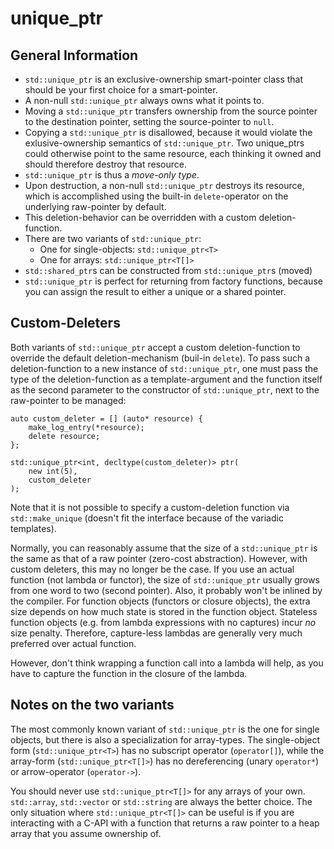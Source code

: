 # unique_ptr

## General Information

* `std::unique_ptr` is an exclusive-ownership smart-pointer class that should be your first choice for a smart-pointer.
* A non-null `std::unique_ptr` always owns what it points to.
* Moving a `std::unique_ptr` transfers ownership from the source pointer to the destination pointer, setting the source-pointer to `null`.
* Copying a `std::unique_ptr` is disallowed, because it would violate the exlusive-ownership semantics of `std::unique_ptr`. Two unique_ptrs could otherwise point to the same resource, each thinking it owned and should therefore destroy that resource.
* `std::unique_ptr` is thus a *move-only type*.
* Upon destruction, a non-null `std::unique_ptr` destroys its resource, which is accomplished using the built-in `delete`-operator on the underlying raw-pointer by default.
* This deletion-behavior can be overridden with a custom deletion-function.
* There are two variants of `std::unique_ptr`:
	* One for single-objects: `std::unique_ptr<T>`
	* One for arrays: `std::unique_ptr<T[]>`
* `std::shared_ptr`s can be constructed from `std::unique_ptr`s (moved)
* `std::unique_ptr` is perfect for returning from factory functions, because you can assign the result to either a unique or a shared pointer.

## Custom-Deleters

Both variants of `std::unique_ptr` accept a custom deletion-function to override the default deletion-mechanism (buil-in `delete`). To pass such a deletion-function to a new instance of `std::unique_ptr`, one must pass the type of the deletion-function as a template-argument and the function itself as the second parameter to the constructor of `std::unique_ptr`, next to the raw-pointer to be managed:

```
auto custom_deleter = [] (auto* resource) {
	make_log_entry(*resource);
	delete resource;
};

std::unique_ptr<int, decltype(custom_deleter)> ptr(
	new int(5),
	custom_deleter
);
```

Note that it is not possible to specify a custom-deletion function via `std::make_unique` (doesn't fit the interface because of the variadic templates).

Normally, you can reasonably assume that the size of a `std::unique_ptr` is the same as that of a raw pointer (zero-cost abstraction). However, with custom deleters, this may no longer be the case. If you use an actual function (not lambda or functor), the size of `std::unique_ptr` usually grows from one word to two (second pointer). Also, it probably won't be inlined by the compiler. For function objects (functors or closure objects), the extra size depends on how much state is stored in the function object. Stateless function objects (e.g. from lambda expressions with no captures) incur *no* size penalty. Therefore, capture-less lambdas are generally very much preferred over actual function.

However, don't think wrapping a function call into a lambda will help, as you have to capture the function in the closure of the lambda.

## Notes on the two variants

The most commonly known variant of `std::unique_ptr` is the one for single objects, but there is also a specialization for array-types. The single-object form (`std::unique_ptr<T>`) has no subscript operator (`operator[]`), while the array-form (`std::unique_ptr<T[]>`) has no dereferencing (unary `operator*`) or arrow-operator (`operator->`).

You should never use `std::unique_ptr<T[]>` for any arrays of your own. `std::array`, `std::vector` or `std::string` are always the better choice. The only situation where `std::unique_ptr<T[]>` can be useful is if you are interacting with a C-API with a function that returns a raw pointer to a heap array that you assume ownership of.
